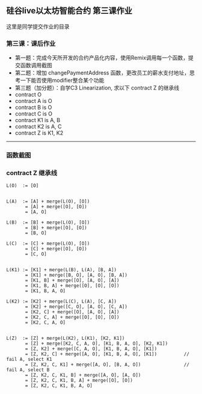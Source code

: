 ## 硅谷live以太坊智能合约 第三课作业
这里是同学提交作业的目录

### 第三课：课后作业
- 第一题：完成今天所开发的合约产品化内容，使用Remix调用每一个函数，提交函数调用截图
- 第二题：增加 changePaymentAddress 函数，更改员工的薪水支付地址，思考一下能否使用modifier整合某个功能
- 第三题（加分题）：自学C3 Linearization, 求以下 contract Z 的继承线
- contract O
- contract A is O
- contract B is O
- contract C is O
- contract K1 is A, B
- contract K2 is A, C
- contract Z is K1, K2


---

### 函数截图


### contract Z 继承线

```
L(O)  := [O]


L(A)  := [A] + merge(L(O), [O])
       = [A] + merge([O], [O])
       = [A, O]

L(B)  := [B] + merge(L(O), [O])
       = [B] + merge([O], [O])
       = [B, O]

L(C)  := [C] + merge(L(O), [O])
       = [C] + merge([O], [O])
       = [C, O]


L(K1) := [K1] + merge(L(B), L(A), [B, A])
       = [K1] + merge([B, O], [A, O], [B, A])
       = [K1, B] + merge([O], [A, O], [A])
       = [K1, B, A] + merge([O], [O], [O])
       = [K1, B, A, O]

L(K2) := [K2] + merge(L(C), L(A), [C, A])
       = [K2] + merge([C, O], [A, O], [C, A])
       = [K2, C] + merge([O], [A, O], [A])
       = [K2, C, A] + merge([O], [O], [O])
       = [K2, C, A, O]


L(Z)  := [Z] + merge(L(K2), L(K1), [K2, K1])
       = [Z] + merge([K2, C, A, O], [K1, B, A, O], [K2, K1])
       = [Z, K2] + merge([C, A, O], [K1, B, A, O], [K1])
       = [Z, K2, C] + merge([A, O], [K1, B, A, O], [K1])          // fail A, select K1
       = [Z, K2, C, K1] + merge([A, O], [B, A, O])                // fail A, select B
       = [Z, K2, C, K1, B] + merge([A, O], [A, O])
       = [Z, K2, C, K1, B, A] + merge([O], [O])
       = [Z, K2, C, K1, B, A, O]
```
